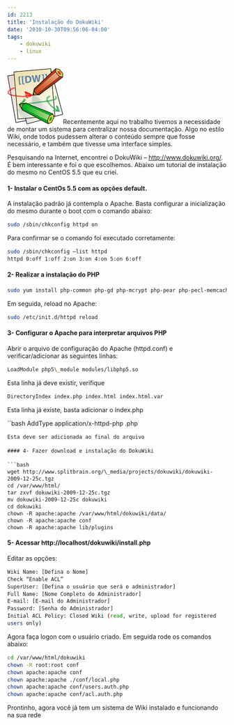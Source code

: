 ```yaml
---
id: 2213
title: 'Instalação do DokuWiki'
date: '2010-10-30T09:56:06-04:00'
tags:
    - dokuwiki
    - linux
---
```


[![](/wp-content/uploads/2010/10/dokuwiki-128.png "dokuwiki-128")](http://ricardomartins.com.br/2010/10/30/instalacao-do-dokuwiki/dokuwiki-128/)Recentemente aqui no trabalho tivemos a necessidade de montar um <span class="bbli">sistema</span> para centralizar nossa documentação. Algo no estilo Wiki, onde todos pudessem alterar o conteúdo sempre que fosse necessário, e também que tivesse uma interface simples.

Pesquisando na <span class="bbli">Internet</span>, encontrei o DokuWiki – http://www.dokuwiki.org/. É bem interessante e foi o que escolhemos. Abaixo um tutorial de instalação do mesmo no <span class="bbli">CentOS</span> 5.5 que eu criei.

#### **1- Instalar o CentOs 5.5 com as opções default.**

A instalação padrão já contempla o Apache. Basta configurar a inicialização do mesmo durante o boot com o comando abaixo:  

```bash
sudo /sbin/chkconfig httpd on
```

Para confirmar se o comando foi executado corretamente:  

```bash
sudo /sbin/chkconfig –list httpd  
httpd 0:off 1:off 2:on 3:on 4:on 5:on 6:off
```

#### 2- Realizar a instalação do PHP

```bash
sudo yum install php-common php-gd php-mcrypt php-pear php-pecl-memcache php-mhash php-mysql php-xml
```

Em seguida, reload no Apache:  

```bash
sudo /etc/init.d/httpd reload
```

#### 3- Configurar o Apache para interpretar arquivos PHP

Abrir o arquivo de configuração do Apache (httpd.conf) e verificar/adicionar as seguintes linhas:  

```bash
LoadModule php5\_module modules/libphp5.so
```

Esta linha já deve existir, verifique  

```bash
DirectoryIndex index.php index.html index.html.var
```
Esta linha já existe, basta adicionar o índex.php  

``bash
AddType application/x-httpd-php .php
```
Esta deve ser adicionada ao final do arquivo

#### 4- Fazer download e instalação do DokuWiki

```bash
wget http://www.splitbrain.org/\_media/projects/dokuwiki/dokuwiki-2009-12-25c.tgz  
cd /var/www/html/  
tar zxvf dokuwiki-2009-12-25c.tgz  
mv dokuwiki-2009-12-25c dokuwiki  
cd dokuwiki  
chown -R apache:apache /var/www/html/dokuwiki/data/  
chown -R apache:apache conf  
chown -R apache:apache lib/plugins
```

#### 5- Acessar http://localhost/dokuwiki/install.php

Editar as opções:  

```bash
Wiki Name: [Defina o Nome]  
Check “Enable ACL”  
SuperUser: [Defina o usuário que será o administrador]  
Full Name: [Nome Completo do Administrador]  
E-mail: [E-mail do Administrador]  
Password: [Senha do Administrador]
Initial ACL Policy: Closed Wiki (read, write, upload for registered  
users only)
```

Agora faça logon com o usuário criado. Em seguida rode os comandos abaixo:  

```bash
cd /var/www/html/dokuwiki  
chown -R root:root conf  
chown apache:apache conf  
chown apache:apache ./conf/local.php  
chown apache:apache conf/users.auth.php  
chown apache:apache conf/acl.auth.php
```

Prontinho, agora você já tem um sistema de Wiki instalado e funcionando na sua rede
